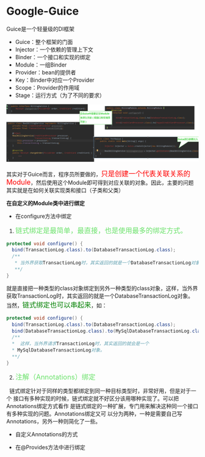 # Google-Guice 

Guice是一个轻量级的DI框架

+ Guice：整个框架的门面
+ Injector：一个依赖的管理上下文
+ Binder：一个接口和实现的绑定
+ Module：一组Binder
+ Provider：bean的提供者
+ Key：Binder中对应一个Provider
+ Scope：Provider的作用域
+ Stage：运行方式（为了不同的要求）


![](./guice/001.png)

其实对于Guice而言，程序员所要做的，<font color=red size=4>只是创建一个代表关联关系的Module</font>，然后使用这个Module即可得到对应关联的对象。因此，主要的问题其实就是在如何关联实现类和接口（子类和父类）

**在自定义的Module类中进行绑定**

+ 在configure方法中绑定

1) <font color=#6CE26C size=4>链式绑定是最简单，最直接，也是使用最多的绑定方式。</font>
```java
protected void configure() {  
  bind(TransactionLog.class).to(DatabaseTransactionLog.class); 
  /**
   * 当外界获取TransactionLog时，其实返回的就是一个DatabaseTransactionLog对象。
   **/ 
}  
```
就是直接把一种类型的class对象绑定到另外一种类型的class对象，这样，当外界获取TransactionLog时，其实返回的就是一个DatabaseTransactionLog对象。当然，<font color=green size=4>链式绑定也可以串起来</font>，如：
```java
protected void configure() {  
  bind(TransactionLog.class).to(DatabaseTransactionLog.class);  
  bind(DatabaseTransactionLog.class).to(MySqlDatabaseTransactionLog.class); 
  /**
  *  这样，当外界请求TransactionLog时，其实返回的就会是一个
  * MySqlDatabaseTransactionLog对象。 
  **/
}  
```

2) <font color=#6CE26C size=4>注解（Annotations）绑定</font>

&nbsp;&nbsp;链式绑定针对于同样的类型都绑定到同一种目标类型时，非常好用，但是对于一个
接口有多种实现的时候，链式绑定就不好区分该用哪种实现了。可以把Annotations绑定方式看作
是链式绑定的一种扩展，专门用来解决这种同一个接口有多种实现的问题。Annotations绑定又可
以分为两种，一种是需要自己写Annotations，另外一种则简化了一些。

- 自定义Annotations的方式

- 在@Provides方法中进行绑定
